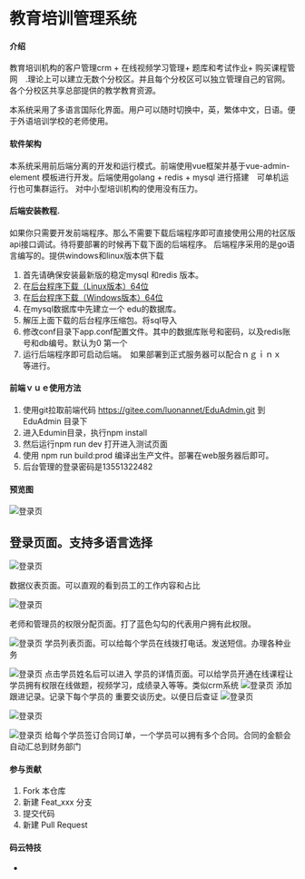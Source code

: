 # 教育培训管理系统 

#### 介绍
教育培训机构的客户管理crm + 在线视频学习管理+ 题库和考试作业+ 购买课程管网　.理论上可以建立无数个分校区。并且每个分校区可以独立管理自己的官网。　各个分校区共享总部提供的教学教育资源。

本系统采用了多语言国际化界面。用户可以随时切换中，英，繁体中文，日语。便于外语培训学校的老师使用。


#### 软件架构

本系统采用前后端分离的开发和运行模式。前端使用vue框架并基于vue-admin-element 模板进行开发。后端使用golang + redis + mysql 进行搭建　可单机运行也可集群运行。 对中小型培训机构的使用没有压力。　


#### 后端安装教程. 
如果你只需要开发前端程序。那么不需要下载后端程序即可直接使用公用的社区版api接口调试。待将要部署的时候再下载下面的后端程序。
后端程序采用的是go语言编写的。提供windows和linux版本供下载
1.  首先请确保安装最新版的稳定mysql 和redis 版本。
2.  在[后台程序下载（Linux版本）64位](http://edu.todear.net:8990/download/community.zip)
3.  在[后台程序下载（Windows版本）64位](http://edu.todear.net:8990/download/community.zip)
4.  在mysql数据库中先建立一个 edu的数据库。
5.  解压上面下载的后台程序压缩包。将sql导入
6.  修改conf目录下app.conf配置文件。其中的数据库账号和密码，以及redis账号和db编号。默认为0 第一个
7.  运行后端程序即可启动后端。　如果部署到正式服务器可以配合ｎｇｉｎｘ　等进行。
#### 前端ｖｕｅ使用方法
1.  使用git拉取前端代码 https://gitee.com/luonannet/EduAdmin.git 到EduAdmin 目录下
2.  进入Edumin目录，执行npm install
3.  然后运行npm run dev 打开进入测试页面
4.  使用 npm run build:prod 编译出生产文件。部署在web服务器后即可。 
5. 后台管理的登录密码是13551322482

#### 预览图
![登录页](https://images.gitee.com/uploads/images/2020/0223/214411_af0efc0b_870483.png "登录页") 

## 登录页面。支持多语言选择

![登录页](https://images.gitee.com/uploads/images/2020/0223/214411_ca4b56a7_870483.png "登录页") 

数据仪表页面。可以直观的看到员工的工作内容和占比


![登录页](https://images.gitee.com/uploads/images/2020/0223/214411_4426c44b_870483.png "登录页") 

老师和管理员的权限分配页面。打了蓝色勾勾的代表用户拥有此权限。

![登录页](https://images.gitee.com/uploads/images/2020/0223/214411_bc41e322_870483.png "登录页") 
学员列表页面。可以给每个学员在线拨打电话。发送短信。办理各种业务

![登录页](https://images.gitee.com/uploads/images/2020/0223/214411_4358287c_870483.png "登录页") 
点击学员姓名后可以进入 学员的详情页面。可以给学员开通在线课程让学员拥有权限在线做题，视频学习，成绩录入等等。类似crm系统
![登录页](https://images.gitee.com/uploads/images/2020/0223/214411_7020f8f3_870483.png "登录页") 
添加跟进记录。记录下每个学员的 重要交谈历史。以便日后查证
![登录页](https://images.gitee.com/uploads/images/2020/0223/214411_cf4ca241_870483.png "登录页") 

![登录页](https://images.gitee.com/uploads/images/2020/0223/214411_41f18c86_870483.png "登录页") 

![登录页](https://images.gitee.com/uploads/images/2020/0223/214411_3c2ca438_870483.png "登录页") 
 给每个学员签订合同订单，一个学员可以拥有多个合同。合同的金额会自动汇总到财务部门

#### 参与贡献

1.  Fork 本仓库
2.  新建 Feat_xxx 分支
3.  提交代码
4. 新建 Pull Request


#### 码云特技
 +